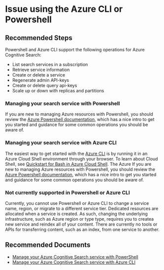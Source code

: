 <properties
	pageTitle="Setup and Configuration/Issue using the Azure CLI or Powershell"
	description="Issue using the Azure CLI or Powershell"
	service="microsoft.search"
	resource="searchservices"
	authors="mrcarter8"
	ms.author="mcarter"
	selfHelpType="resource"
	displayOrder="55"
	supportTopicIds="32681373"
	resourceTags=""
	productPesIds="15568"
	articleId="search-issueusingtheazurecliorpowershell"
	cloudEnvironments="public, Fairfax, usnat, ussec"
	ownershipId="AzureSearch_AzureSearch"
/>

# Issue using the Azure CLI or Powershell

## **Recommended Steps**

Powershell and Azure CLI support the following operations for Azure Cognitive Search:
* List search services in a subscription
* Retrieve service information
* Create or delete a service
* Regenerate admin API-keys
* Create or delete query api-keys
* Scale up or down with replicas and partitions

### Managing your search service with Powershell

If you are new to managing Azure resources with Powershell, you should review the [Azure Powershell documentation](http://docs.microsoft.com/powershell/azure/get-started-azureps), which has a nice intro to get you started and guidance for some common operations you should be aware of.

### Managing your search service with Azure CLI

The easiest way to get started with the [Azure CLI](https://docs.microsoft.com/cli/azure/get-started-with-azure-cli) is by running it in an Azure Cloud Shell environment through your browser. To learn about Cloud Shell, see [Quickstart for Bash in Azure Cloud Shell](https://docs.microsoft.com/azure/cloud-shell/quickstart). The Azure If you are new to managing Azure resources with Powershell, you should review the [Azure Powershell documentation](http://docs.microsoft.com/powershell/azure/get-started-azureps), which has a nice intro to get you started and guidance for some common operations you should be aware of.

### Not currently supported in Powershell or Azure CLI

Currently, you cannot use Powershell or Azure CLI to change a service name, region, or migrate to a different service tier. Dedicated resources are allocated when a service is created. As such, changing the underlying infrastructure, such as Azure region or type type, requires you to createa new service and reindex all of your content. There are currently no tools or APIs for transferring content, such as an index, from one service to another.

## **Recommended Documents**

* [Manage your Azure Cognitive Search service with PowerShell](https://docs.microsoft.com/azure/search/search-manage-powershell)
* [Manage your Azure Cognitive Search service with Azure CLI](https://docs.microsoft.com/cli/azure/search?view=azure-cli-latest)